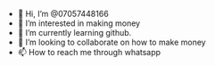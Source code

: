 - 👋 Hi, I’m @07057448166
- 👀 I’m interested in making money
- 🌱 I’m currently learning github. 
- 💞️ I’m looking to collaborate on how to make money
- 📫 How to reach me through whatsapp  

<!---
07057448166/07057448166 is a ✨ special ✨ repository because its `README.md` (this file) appears on your GitHub profile.
You can click the Preview link to take a look at your changes.
--->

